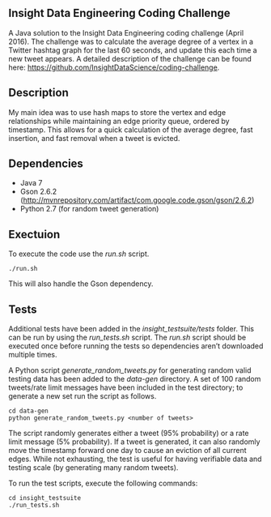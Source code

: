 ## Insight Data Engineering Coding Challenge

A Java solution to the Insight Data Engineering coding challenge (April 2016).  The challenge was to calculate the average degree of a vertex in a Twitter hashtag graph for the last 60 seconds, and update this each time a new tweet appears.  A detailed description of the challenge can be found here: https://github.com/InsightDataScience/coding-challenge.

## Description

My main idea was to use hash maps to store the vertex and edge relationships while maintaining an edge priority queue, ordered by timestamp.  This allows for a quick calculation of the average degree, fast insertion, and fast removal when a tweet is evicted.

## Dependencies

- Java 7
- Gson 2.6.2 (http://mvnrepository.com/artifact/com.google.code.gson/gson/2.6.2)
- Python 2.7 (for random tweet generation)

## Exectuion

To execute the code use the _run.sh_ script.

	./run.sh

This will also handle the Gson dependency.

## Tests

Additional tests have been added in the _insight\_testsuite/tests_ folder.  This can be run by using the _run\_tests.sh_ script.  The _run.sh_ script should be executed once before running the tests so dependencies aren’t downloaded multiple times.  

A Python script _generate\_random\_tweets.py_ for generating random valid testing data has been added  to the _data-gen_ directory.  A set of 100 random tweets/rate limit messages have been included in the test directory; to generate a new set run the script as follows.

	cd data-gen
	python generate_random_tweets.py <number of tweets>

The script randomly generates either a tweet (95% probability) or a rate limit message (5% probability).  If a tweet is generated, it can also randomly move the timestamp forward one day to cause an eviction of all current edges.  While not exhausting, the test is useful for having verifiable data and testing scale (by generating many random tweets).


To run the test scripts, execute the following commands:

	cd insight_testsuite
	./run_tests.sh


